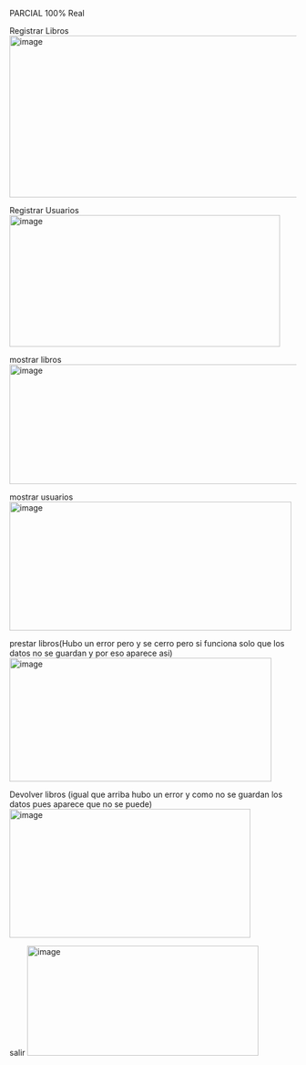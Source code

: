 PARCIAL 100% Real 

Registrar Libros
<img width="717" height="284" alt="image" src="https://github.com/user-attachments/assets/0d3ce1e6-f12a-40b3-9b69-3b1c083a563b" />

Registrar Usuarios
<img width="475" height="231" alt="image" src="https://github.com/user-attachments/assets/6320f508-1668-47ec-95e5-d39646cb2560" />

mostrar libros
<img width="660" height="210" alt="image" src="https://github.com/user-attachments/assets/b60e86e1-eb1d-49ab-9002-c313f467deee" />

mostrar usuarios
<img width="495" height="226" alt="image" src="https://github.com/user-attachments/assets/809680d1-c904-4268-8c6e-cfc71493b0e3" />

prestar libros(Hubo un error pero y se cerro pero si funciona solo que los datos no se guardan y por eso aparece asi)
<img width="460" height="217" alt="image" src="https://github.com/user-attachments/assets/04cb74ea-7781-4602-ae12-d777809fc8aa" />

Devolver libros (igual que arriba hubo un error y como no se guardan los datos pues aparece que no se puede)
<img width="423" height="226" alt="image" src="https://github.com/user-attachments/assets/b7879ade-7378-44ee-9740-47a407d10388" />

salir 
<img width="406" height="193" alt="image" src="https://github.com/user-attachments/assets/b8db9ebd-ad96-4754-912e-466e1201cb89" />





